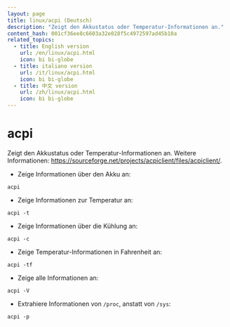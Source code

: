 ```yaml
---
layout: page
title: linux/acpi (Deutsch)
description: "Zeigt den Akkustatus oder Temperatur-Informationen an."
content_hash: 001cf36ee8c6603a32e028f5c4972597ad45b10a
related_topics:
  - title: English version
    url: /en/linux/acpi.html
    icon: bi bi-globe
  - title: italiano version
    url: /it/linux/acpi.html
    icon: bi bi-globe
  - title: 中文 version
    url: /zh/linux/acpi.html
    icon: bi bi-globe
---
```

# acpi

Zeigt den Akkustatus oder Temperatur-Informationen an.
Weitere Informationen: <https://sourceforge.net/projects/acpiclient/files/acpiclient/>.

- Zeige Informationen über den Akku an:

`acpi`

- Zeige Informationen zur Temperatur an:

`acpi -t`

- Zeige Informationen über die Kühlung an:

`acpi -c`

- Zeige Temperatur-Informationen in Fahrenheit an:

`acpi -tf`

- Zeige alle Informationen an:

`acpi -V`

- Extrahiere Informationen von `/proc`, anstatt von `/sys`:

`acpi -p`

